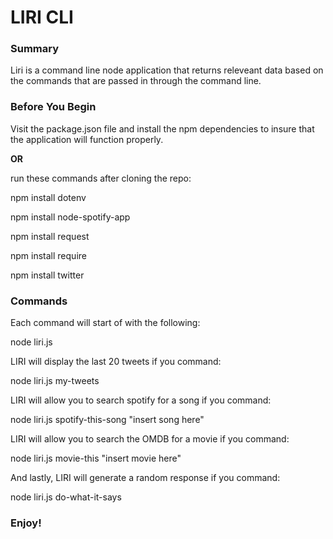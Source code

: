 # LIRI CLI

### Summary

Liri is a command line node application that returns releveant data based on the commands that are passed in through the command line.

### Before You Begin

Visit the package.json file and install the npm dependencies to insure that the application will function properly.

**OR**

run these commands after cloning the repo:

npm install dotenv

npm install node-spotify-app

npm install request

npm install require

npm install twitter

### Commands

Each command will start of with the following: 

node liri.js

LIRI will display the last 20 tweets if you command:

node liri.js my-tweets

LIRI will allow you to search spotify for a song if you command: 

node liri.js spotify-this-song "insert song here"

LIRI will allow you to search the OMDB for a movie if you command: 

node liri.js movie-this "insert movie here"

And lastly, LIRI will generate a random response if you command:

node liri.js do-what-it-says

### Enjoy!